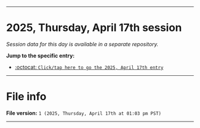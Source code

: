 
***

# 2025, Thursday, April 17th session

_Session data for this day is available in a separate repository._

**Jump to the specific entry:**

- [:octocat: `Click/tap here to go the 2025, April 17th entry`](https://github.com/seanpm2001/SeansLifeArchive_Images_TinyTower_Y2025/tree/SeansLifeArchive_Images_TinyTower_Y2025_Main-dev/2025/04_April/17/)

***

# File info

**File version:** `1 (2025, Thursday, April 17th at 01:03 pm PST)`

***
